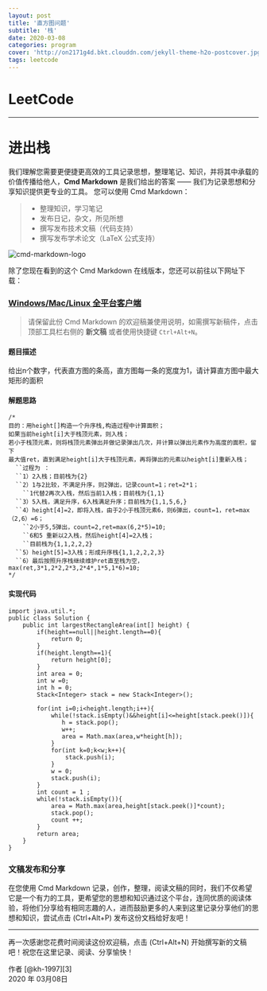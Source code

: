```yaml
---
layout: post
title: '直方图问题'
subtitle: '栈'
date: 2020-03-08
categories: program
cover: 'http://on2171g4d.bkt.clouddn.com/jekyll-theme-h2o-postcover.jpg'
tags: leetcode﻿
---
```


# LeetCode

------

# 进出栈

我们理解您需要更便捷更高效的工具记录思想，整理笔记、知识，并将其中承载的价值传播给他人，**Cmd Markdown** 是我们给出的答案 —— 我们为记录思想和分享知识提供更专业的工具。 您可以使用 Cmd Markdown：

> * 整理知识，学习笔记
> * 发布日记，杂文，所见所想
> * 撰写发布技术文稿（代码支持）
> * 撰写发布学术论文（LaTeX 公式支持）

![cmd-markdown-logo](https://www.zybuluo.com/static/img/logo.png)

除了您现在看到的这个 Cmd Markdown 在线版本，您还可以前往以下网址下载：

### [Windows/Mac/Linux 全平台客户端](https://www.zybuluo.com/cmd/)

> 请保留此份 Cmd Markdown 的欢迎稿兼使用说明，如需撰写新稿件，点击顶部工具栏右侧的 <i class="icon-file"></i> **新文稿** 或者使用快捷键 `Ctrl+Alt+N`。

#### 题目描述

给出n个数字，代表直方图的条高，直方图每一条的宽度为1，请计算直方图中最大矩形的面积

#### 解题思路

```
/*
目的：用height[]构造一个升序栈,构造过程中计算面积；
如果当前height[i]大于栈顶元素，则入栈；
若小于栈顶元素，则将栈顶元素弹出并做记录弹出几次，并计算以弹出元素作为高度的面积，留下
最大值ret，直到满足height[i]大于栈顶元素，再将弹出的元素以height[i]重新入栈；
  ``过程为 ：
  ``1）2入栈；目前栈为{2}
  ``2）1与2比较，不满足升序，则2弹出，记录count=1；ret=2*1；
    ``1代替2再次入栈，然后当前1入栈；目前栈为{1,1}
  ``3）5入栈，满足升序，6入栈满足升序；目前栈为{1,1,5,6,}
  ``4）height[4]=2，即将入栈，由于2小于栈顶元素6，则6弹出，count=1，ret=max（2,6）=6；
    ``2小于5,5弹出，count=2,ret=max(6,2*5)=10;
    ``6和5 重新以2入栈，然后height[4]=2入栈；
    ``目前栈为{1,1,2,2,2}
  ``5）height[5]=3入栈；形成升序栈{1,1,2,2,2,3}
  ``6）最后按照升序栈继续维护ret直至栈为空，max(ret,3*1,2*2,2*3,2*4*,1*5,1*6)=10;
*/
```

#### 实现代码

```
import java.util.*;
public class Solution {
    public int largestRectangleArea(int[] height) {
        if(height==null||height.length==0){
            return 0;
        }
        if(height.length==1){
            return height[0];
        }
        int area = 0;
        int w =0;
        int h = 0;
        Stack<Integer> stack = new Stack<Integer>();
        
        for(int i=0;i<height.length;i++){
            while(!stack.isEmpty()&&height[i]<=height[stack.peek()]){
               h = stack.pop();
               w++;
               area = Math.max(area,w*height[h]);
            }
            for(int k=0;k<w;k++){
                stack.push(i);
            }
            w = 0;
            stack.push(i);
        }
        int count = 1 ;
        while(!stack.isEmpty()){
            area = Math.max(area,height[stack.peek()]*count);
            stack.pop();
            count ++;
        }
        return area;
    }
}
```

### 文稿发布和分享

在您使用 Cmd Markdown 记录，创作，整理，阅读文稿的同时，我们不仅希望它是一个有力的工具，更希望您的思想和知识通过这个平台，连同优质的阅读体验，将他们分享给有相同志趣的人，进而鼓励更多的人来到这里记录分享他们的思想和知识，尝试点击 <i class="icon-share"></i> (Ctrl+Alt+P) 发布这份文档给好友吧！

------

再一次感谢您花费时间阅读这份欢迎稿，点击 <i class="icon-file"></i> (Ctrl+Alt+N) 开始撰写新的文稿吧！祝您在这里记录、阅读、分享愉快！

作者 [@kh-1997][3]     
2020 年 03月08日    